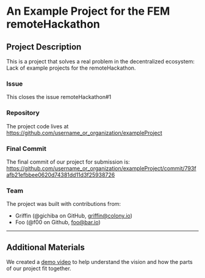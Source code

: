 # An Example Project for the FEM remoteHackathon

## Project Description
This is a project that solves a real problem in the decentralized ecosystem: Lack of example projects for the  remoteHackathon.

### Issue
This closes the issue remoteHackathon#1

### Repository

The project code lives at https://github.com/username_or_organization/exampleProject

### Final Commit
The final commit of our project for submission is:
https://github.com/username_or_organization/exampleProject/commit/793fafb21efbbee0620d74381dd11d3f25938726

### Team
The project was built with contributions from:

- Griffin (@gichiba on GitHub, griffin@colony.io)
- Foo (@f00 on Github, foo@bar.io)

---

## Additional Materials

We created a [demo video](https://www.youtube.com/watch?v=dQw4w9WgXcQ) to help understand the vision and how the parts of our project fit together.
